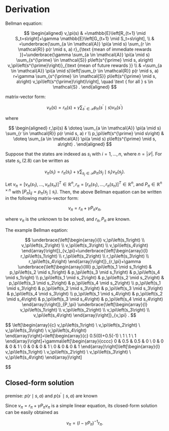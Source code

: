 ﻿# Derivation

Bellman equation:

$$
\begin{aligned}
v_\pi(s) & =\mathbb{E}\left[R_{t+1} \mid S_t=s\right]+\gamma \mathbb{E}\left[G_{t+1} \mid S_t=s\right], \\
& =\underbrace{\sum_{a \in \mathcal{A}} \pi(a \mid s) \sum_{r \in \mathcal{R}} p(r \mid s, a) r}_{\text {mean of immediate rewards }}+\underbrace{\gamma \sum_{a \in \mathcal{A}} \pi(a \mid s) \sum_{s^{\prime} \in \mathcal{S}} p\left(s^{\prime} \mid s, a\right) v_\pi\left(s^{\prime}\right)}_{\text {mean of future rewards }} \\
& =\sum_{a \in \mathcal{A}} \pi(a \mid s)\left[\sum_{r \in \mathcal{R}} p(r \mid s, a) r+\gamma \sum_{s^{\prime} \in \mathcal{S}} p\left(s^{\prime} \mid s, a\right) v_\pi\left(s^{\prime}\right)\right], \quad \text { for all } s \in \mathcal{S} .
\end{aligned}
$$

matrix-vector form:

$$
v_\pi(s)=r_\pi(s)+\gamma \sum_{s^{\prime} \in \mathcal{S}} p_\pi\left(s^{\prime} \mid s\right) v_\pi\left(s^{\prime}\right)
$$

where

$$
\begin{aligned}
r_\pi(s) & \doteq \sum_{a \in \mathcal{A}} \pi(a \mid s) \sum_{r \in \mathcal{R}} p(r \mid s, a) r \\
p_\pi\left(s^{\prime} \mid s\right) & \doteq \sum_{a \in \mathcal{A}} \pi(a \mid s) p\left(s^{\prime} \mid s, a\right) .
\end{aligned}
$$

Suppose that the states are indexed as $s_i$ with $i=1, \ldots, n$, where $n=|\mathcal{S}|$. For state $s_i,(2.8)$ can be written as

$$
v_\pi\left(s_i\right)=r_\pi\left(s_i\right)+\gamma \sum_{s_j \in \mathcal{S}} p_\pi\left(s_j \mid s_i\right) v_\pi\left(s_j\right) .
$$

Let $v_\pi=\left[v_\pi\left(s_1\right), \ldots, v_\pi\left(s_n\right)\right]^T \in \mathbb{R}^n, r_\pi=\left[r_\pi\left(s_1\right), \ldots, r_\pi\left(s_n\right)\right]^T \in \mathbb{R}^n$, and $P_\pi \in \mathbb{R}^{n \times n}$ with $\left[P_\pi\right]_{i j}=p_\pi\left(s_j \mid s_i\right)$. Then, the above Bellman equation can be written in the following matrix-vector form:

$$
v_\pi=r_\pi+\gamma P_\pi v_\pi,
$$

where $v_\pi$ is the unknown to be solved, and $r_\pi, P_\pi$ are known.

The example Bellman eqation:

$$
\underbrace{\left[\begin{array}{l}
v_\pi\left(s_1\right) \\
v_\pi\left(s_2\right) \\
v_\pi\left(s_3\right) \\
v_\pi\left(s_4\right)
\end{array}\right]}_{v_\pi}=\underbrace{\left[\begin{array}{l}
r_\pi\left(s_1\right) \\
r_\pi\left(s_2\right) \\
r_\pi\left(s_3\right) \\
r_\pi\left(s_4\right)
\end{array}\right]}_{r_\pi}+\gamma \underbrace{\left[\begin{array}{llll}
p_\pi\left(s_1 \mid s_1\right) & p_\pi\left(s_2 \mid s_1\right) & p_\pi\left(s_3 \mid s_1\right) & p_\pi\left(s_4 \mid s_1\right) \\
p_\pi\left(s_1 \mid s_2\right) & p_\pi\left(s_2 \mid s_2\right) & p_\pi\left(s_3 \mid s_2\right) & p_\pi\left(s_4 \mid s_2\right) \\
p_\pi\left(s_1 \mid s_3\right) & p_\pi\left(s_2 \mid s_3\right) & p_\pi\left(s_3 \mid s_3\right) & p_\pi\left(s_4 \mid s_3\right) \\
p_\pi\left(s_1 \mid s_4\right) & p_\pi\left(s_2 \mid s_4\right) & p_\pi\left(s_3 \mid s_4\right) & p_\pi\left(s_4 \mid s_4\right)
\end{array}\right]}_{P_\pi} \underbrace{\left[\begin{array}{l}
v_\pi\left(s_1\right) \\
v_\pi\left(s_2\right) \\
v_\pi\left(s_3\right) \\
v_\pi\left(s_4\right)
\end{array}\right]}_{v_\pi} .
$$



$$
\left[\begin{array}{c}
v_\pi\left(s_1\right) \\
v_\pi\left(s_2\right) \\
v_\pi\left(s_3\right) \\
v_\pi\left(s_4\right)
\end{array}\right]=\left[\begin{array}{c}
0.5(0)+0.5(-1) \\
1 \\
1 \\
1
\end{array}\right]+\gamma\left[\begin{array}{cccc}
0 & 0.5 & 0.5 & 0 \\
0 & 0 & 0 & 1 \\
0 & 0 & 0 & 1 \\
0 & 0 & 0 & 1
\end{array}\right]\left[\begin{array}{l}
v_\pi\left(s_1\right) \\
v_\pi\left(s_2\right) \\
v_\pi\left(s_3\right) \\
v_\pi\left(s_4\right)
\end{array}\right]



$$


## Closed-form solution

premise: $p(r \mid s, a)$ and $p\left(s^{\prime} \mid s, a\right)$ are known

Since $v_\pi=r_\pi+\gamma P_\pi v_\pi$ is a simple linear equation, its closed-form solution can be easily obtained as

$$
v_\pi=\left(I-\gamma P_\pi\right)^{-1} r_\pi .
$$

